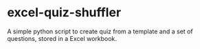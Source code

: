 # excel-quiz-shuffler

A simple python script to create quiz from a template and a set of questions, stored in a Excel workbook.
